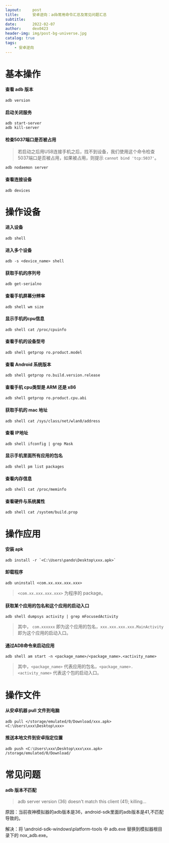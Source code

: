 ```yaml
---
layout:     post
title:      安卓逆向：adb常用命令汇总及常见问题汇总
subtitle:   
date:       2022-02-07
author:     dex0423
header-img: img/post-bg-universe.jpg
catalog: true
tags:
    - 安卓逆向
---
```


# 基本操作

#### 查看 adb 版本

```
adb version
```

#### 启动关闭服务

```
adb start-server 
adb kill-server
```

#### 检查5037端口是否被占用

>若启动之后用USB连接手机之后，找不到设备，我们使用这个命令检查5037端口是否被占用，如果被占用，则提示 `cannot bind 'tcp:5037'`。

```
adb nodaemon server 
```

#### 查看连接设备

```
adb devices
```

# 操作设备

#### 进入设备

```
adb shell
```

#### 进入多个设备

```
adb -s <device_name> shell 
```

#### 获取手机的序列号

```
adb get-serialno 
```

#### 查看手机屏幕分辨率

```
adb shell wm size
```

#### 显示手机的cpu信息

```
adb shell cat /proc/cpuinfo
```

#### 查看手机的设备型号

```
adb shell getprop ro.product.model
```

#### 查看 Android 系统版本

```
adb shell getprop ro.build.version.release
```

#### 查看手机 cpu类型是 ARM 还是 x86

```adb shell getprop ro.product.cpu.abi```

#### 获取手机的 mac 地址

```
adb shell cat /sys/class/net/wlan0/address
```

#### 查看 IP地址

```adb shell ifconfig | grep Mask```

#### 显示手机里面所有应用的包名

```
adb shell pm list packages
```
 
#### 查看内存信息

```adb shell cat /proc/meminfo```

#### 查看硬件与系统属性

```adb shell cat /system/build.prop```


# 操作应用

#### 安装 apk

```
adb install -r `<C:\Users\pando\Desktop\xxx.apk>`
```

#### 卸载程序

```
adb uninstall <com.xx.xxx.xxx.xxx>
```

>`<com.xx.xxx.xxx.xxx>` 为程序的 package。
#### 获取某个应用的包名和这个应用的启动入口

```
adb shell dumpsys activity | grep mFocusedActivity
```
>其中， `com.xxxxxx` 即为这个应用的包名，`xxx.xxx.xxx.xxx.MainActivity` 即为这个应用的启动入口。

#### 通过ADB命令来启动应用

```
adb shell am start -n <package_name>/<package_name>.<activity_name>
```
>其中，`<package_name>` 代表应用的包名，`<package_name>.<activity_name>` 代表这个包的启动入口。

# 操作文件

#### 从安卓机器 pull 文件到电脑

```
adb pull </storage/emulated/0/Download/xxx.apk> <C:\Users\xxx\Desktop\xxx>
```

#### 推送本地文件到安卓指定位置

```
adb push <C:\Users\xxx\Desktop\xxx\xxx.apk> /storage/emulated/0/Download/
```

# 常见问题

#### adb 版本不匹配

>adb server version (36) doesn't match this client (41); killing...

原因：当前夜神模拟器的adb版本是36，android-sdk里面的adb版本是41,不匹配导致的。 

解决：将 \android-sdk-windows\platform-tools 中 adb.exe 替换到模拟器根目录下的 nox_adb.exe。